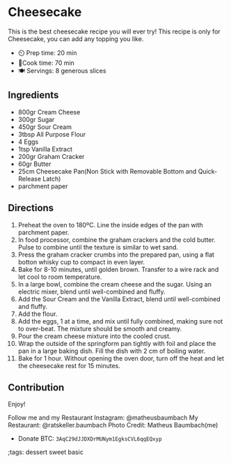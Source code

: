 # Cheesecake

This is the best cheesecake recipe you will ever try! This recipe is only for Cheesecake, you can add any topping you like.

- ⏲️ Prep time: 20 min
- 🍳Cook time: 70 min
- 🍽️ Servings: 8 generous slices

## Ingredients

- 800gr Cream Cheese
- 300gr Sugar
- 450gr Sour Cream
- 3tbsp All Purpose Flour
- 4 Eggs
- 1tsp Vanilla Extract
- 200gr Graham Cracker
- 60gr Butter
- 25cm Cheesecake Pan(Non Stick with Removable Bottom and Quick-Release Latch)
- parchment paper

## Directions

1. Preheat the oven to 180ºC. Line the inside edges of the pan with parchment paper.
2. In food processor, combine the graham crackers and the cold butter. Pulse to combine until the texture is similar to wet sand.
3. Press the graham cracker crumbs into the prepared pan, using a flat botton whisky cup to compact in even layer.
4. Bake for 8-10 minutes, until golden brown. Transfer to a wire rack and let cool to room temperature.
5. In a large bowl, combine the cream cheese and the sugar. Using an electric mixer, blend until well-combined and fluffy.
6. Add the Sour Cream and the Vanilla Extract, blend until well-combined and fluffy.
7. Add the flour.
8. Add the eggs, 1 at a time, and mix until fully combined, making sure not to over-beat. The mixture should be smooth and creamy.
9. Pour the cream cheese mixture into the cooled crust.
10. Wrap the outside of the springform pan tightly with foil and place the pan in a large baking dish. Fill the dish with 2 cm of boiling water.
11. Bake for 1 hour. Without opening the oven door, turn off the heat and let the cheesecake rest for 15 minutes.

## Contribution

Enjoy!

Follow me and my Restaurant
Instagram: @matheusbaumbach
My Restaurant: @ratskeller.baumbach
Photo Credit: Matheus Baumbach(me)

- Donate BTC: `3AqC29dJJDXDrMUNym1EgksCVL6qqEQxyp`


;tags: dessert sweet basic
